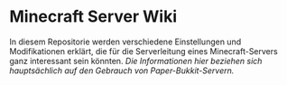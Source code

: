 # Minecraft Server Wiki

In diesem Repositorie werden verschiedene Einstellungen und Modifikationen erklärt, die für die Serverleitung eines Minecraft-Servers ganz interessant sein könnten.
_Die Informationen hier beziehen sich hauptsächlich auf den Gebrauch von Paper-Bukkit-Servern._
